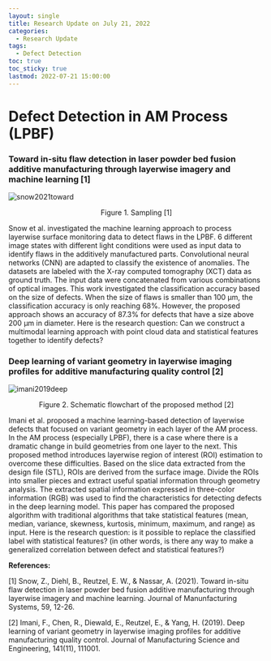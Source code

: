 ```yaml
---
layout: single
title: Research Update on July 21, 2022
categories: 
  - Research Update
tags:       
  - Defect Detection
toc: true
toc_sticky: true
lastmod: 2022-07-21 15:00:00
---
```


# Defect Detection in AM Process (LPBF)


### Toward in-situ flaw detection in laser powder bed fusion additive manufacturing through layerwise imagery and machine learning [1]
![snow2021toward](https://user-images.githubusercontent.com/15663593/180334993-3b279f3d-b7fe-401f-a4b1-5b7a8d6ba659.png)
<p align="center">
  Figure 1. Sampling [1]
</p>

Snow et al. investigated the machine learning approach to process layerwise surface monitoring data to detect flaws in the LPBF. 6 different image states with different light conditions were used as input data to identify flaws in the additively manufactured parts. Convolutional neural networks (CNN) are adapted to classify the existence of anomalies. The datasets are labeled with the X-ray computed tomography (XCT) data as ground truth. The input data were concatenated from various combinations of optical images. This work investigated the classification accuracy based on the size of defects. When the size of flaws is smaller than 100 µm, the classification accuracy is only reaching 68%. However, the proposed approach shows an accuracy of 87.3% for defects that have a size above 200 µm in diameter. Here is the research question: Can we construct a multimodal learning approach with point cloud data and statistical features together to identify defects?


### Deep learning of variant geometry in layerwise imaging profiles for additive manufacturing quality control [2]
![imani2019deep](https://user-images.githubusercontent.com/15663593/180366725-743df8d9-2aa5-4e66-aa4e-e8f9cbf57bc4.png)
<p align="center">
  Figure 2. Schematic flowchart of the proposed method [2]
</p>
Imani et al. proposed a machine learning-based detection of layerwise defects that focused on variant geometry in each layer of the AM process. In the AM process (especially LPBF), there is a case where there is a dramatic change in build geometries from one layer to the next. This proposed method introduces layerwise region of interest (ROI) estimation to overcome these difficulties. Based on the slice data extracted from the design file (STL), ROIs are derived from the surface image. Divide the ROIs into smaller pieces and extract useful spatial information through geometry analysis. The extracted spatial information expressed in three-color information (RGB) was used to find the characteristics for detecting defects in the deep learning model. This paper has compared the proposed algorithm with traditional algorithms that take statistical features (mean, median, variance, skewness, kurtosis, minimum, maximum, and range) as input. Here is the research question: is it possible to replace the classified label with statistical features? (in other words, is there any way to make a generalized correlation between defect and statistical features?)


**References:**

[1] Snow, Z., Diehl, B., Reutzel, E. W., & Nassar, A. (2021). Toward in-situ flaw detection in laser powder bed fusion additive manufacturing through layerwise imagery and machine learning. Journal of Manunfacturing Systems, 59, 12-26.

[2] Imani, F., Chen, R., Diewald, E., Reutzel, E., & Yang, H. (2019). Deep learning of variant geometry in layerwise imaging profiles for additive manufacturing quality control. Journal of Manufacturing Science and Engineering, 141(11), 111001.
